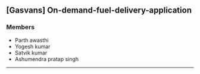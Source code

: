 ## [Gasvans] On-demand-fuel-delivery-application 
### Members
- Parth awasthi
- Yogesh kumar
- Satvik kumar
- Ashumendra pratap singh

---



